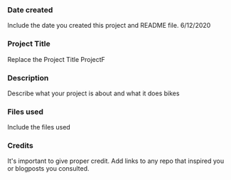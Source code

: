 ### Date created
Include the date you created this project and README file.
6/12/2020
### Project Title
Replace the Project Title
ProjectF
### Description
Describe what your project is about and what it does
bikes
### Files used
Include the files used

### Credits
It's important to give proper credit. Add links to any repo that inspired you or blogposts you consulted.

